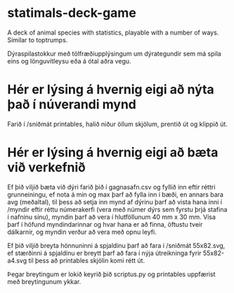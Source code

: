 # statimals-deck-game
A deck of animal species with statistics, playable with a number of ways. Similar to toptrumps.

Dýraspilastokkur með tölfræðiupplýsingum um dýrategundir sem má spila eins og lönguvitleysu eða á ótal aðra vegu.


# Hér er lýsing á hvernig eigi að nýta það í núverandi mynd

Farið í /sniðmát printables, halið niður öllum skjölum, prentið út og klippið út.

# Hér er lýsing á hvernig eigi að bæta við verkefnið

Ef þið viljið bæta við dýri farið þið í gagnasafn.csv og fyllið inn eftir réttri grunneiningu, ef nota á min og max þarf að fylla inn í bæði, en annars bara avg (meðaltal), til þess að setja inn mynd af dýrinu þarf að vista hana inni í /myndir eftir réttu númerakerfi (vera með númer dýrs sem fyrstu þrjá stafina í nafninu sínu), myndin þarf að vera í hlutföllunum 40 mm x 30 mm. Vísa þarf í höfund myndindarinnar og hvar hana er að finna, öftustu tveir dálkarnir, og myndin verður að vera með opnu leyfi.

Ef þið viljið breyta hönnuninni á spjaldinu þarf að fara í /sniðmát 55x82.svg, ef stærðinni á spjaldinu er breytt þarf að fara í nýja útreikninga fyrir 55x82-a4.svg til þess að printables skjölin komi rétt út.

Þegar breytingum er lokið keyrið þið scriptus.py og printables uppfærist með breytingunum ykkar.



